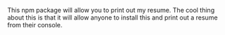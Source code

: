 This npm package will allow you to print out my resume. The cool thing about this is that it will allow anyone to install this and print out a resume from their console.